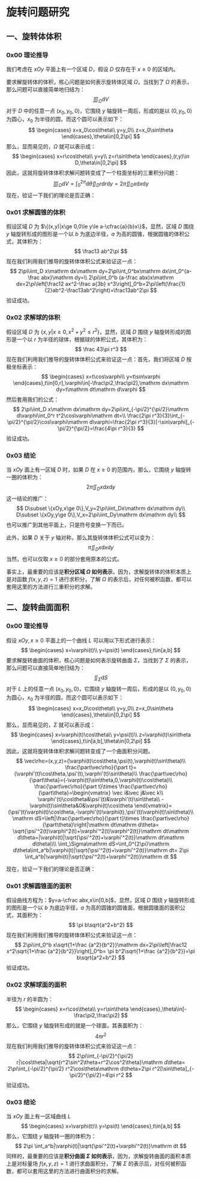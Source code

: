 # 旋转问题研究

## 一、旋转体体积

### 0x00 理论推导

我们考虑在 $xOy$ 平面上有一个区域 $D$，假设 $D$ 仅存在于 $x\ge 0$ 的区域内。

要求解旋转体的体积，核心问题是如何表示旋转体区域 $\Omega$，当找到了 $\Omega$ 的表示，那么问题可以直接简单地归结为：
$$
\iiint_\Omega\mathrm dV
$$
对于 $D$ 中的任意一点 $(x_0,y_0,0)$，它围绕 $y$ 轴旋转一周后，形成的是以 $(0,y_0,0)$ 为圆心，$x_0$ 为半径的圆，而这个圆可以表示如下：
$$
\begin{cases}
x=x_0\cos\theta\\
y=y_0\\
z=x_0\sin\theta
\end{cases},\theta\in[0,2\pi]
$$
那么，显而易见的，$\Omega$ 就可以表示成：
$$
\begin{cases}
x=r\cos\theta\\
y=y\\
z=r\sin\theta
\end{cases},(r,y)\in D,\theta\in[0,2\pi]
$$
因此，这就将旋转体体积求解问题转变成了一个柱面坐标的三重积分问题：
$$
\iiint_\Omega\mathrm dV=\int_0^{2\pi}\mathrm d\theta\iint_D r\mathrm dr\mathrm dy=2\pi\iint_Dx\mathrm dx\mathrm dy
$$
现在，验证一下我们的理论是否正确：

### 0x01 求解圆锥的体积

假设区域 $D$ 为 $\{(x,y)|x\ge 0,0\le y\le a-\cfrac{a}{b}x\}$，显然，区域 $D$ 围绕 $y$ 轴旋转形成的图形是一个以 $b$ 为底边半径，$a$ 为高的圆锥，根据圆锥的体积公式，其体积为：
$$
\frac13 ab^2\pi
$$
现在我们利用我们推导的旋转体体积公式来验证这一点：
$$
2\pi\iint_D x\mathrm dx\mathrm dy=2\pi\int_0^bx\mathrm dx\int_0^{a-\frac abx}\mathrm dy=\\
2\pi\int_0^b (a-\frac abx)x\mathrm dx=2\pi\left[\frac12 ax^2-\frac a{3b} x^3\right]_0^b=2\pi\left(\frac{1}{2}ab^2-\frac13ab^2\right)=\frac13ab^2\pi
$$
验证成功。



### 0x02 求解球的体积

假设区域 $D$ 为 $\{x,y|x\ge 0,x^2+y^2\le r^2\}$，显然，区域 $D$ 围绕 $y$ 轴旋转形成的图形是一个以 $r$ 为半径的球体，根据球的体积公式，其体积为：
$$
\frac 43\pi r^3
$$
现在我们利用我们推导的旋转体体积公式来验证这一点：首先，我们将区域 $D$ 按极坐标表示：
$$
\begin{cases}
x=t\cos\varphi\\
y=t\sin\varphi
\end{cases},t\in[0,r],\varphi\in[-\frac\pi2,\frac\pi2],\mathrm dx\mathrm dy=t\mathrm dt\mathrm d\varphi
$$
然后套用我们的公式：
$$
2\pi\iint_D x\mathrm dx\mathrm dy=2\pi\int_{-\pi/2}^{\pi/2}\mathrm d\varphi\int_0^r t^2\cos\varphi\mathrm dt=\\
\frac{2\pi r^3}{3}\int_{-\pi/2}^{\pi/2}\cos\varphi\mathrm d\varphi=\frac{2\pi r^3}{3}[-\sin\varphi]_{-\pi/2}^{\pi/2}=\frac{4\pi r^3}{3}
$$
验证成功。



### 0x03 结论

当 $xOy$ 面上有一区域 $D$ 时，如果 $D$ 在 $x\ge 0$ 的范围内，那么，它围绕 $y$ 轴旋转一圈的体积为：
$$
2\pi\iint_D x\mathrm dx\mathrm dy
$$
这一结论的推广：
$$
D\subset \{xOy,x\ge 0\},V_y=2\pi\iint_Dx\mathrm dx\mathrm dy\\
D\subset \{xOy,y\ge 0\},V_x=2\pi\iint_Dy\mathrm dx\mathrm dy\\
$$
也可以推广到其他平面上，只是符号变换一下而已。

此外，如果 $D$ 关于 $y$ 轴对称，那么其旋转体体积公式可以变为：
$$
\pi\iint_D x\mathrm dx\mathrm dy
$$
当然，也可以仅取 $x\ge 0$ 的部分套用原本的公式。

事实上，最重要的应该是**积分区域 $\Omega$ 如何表示**，因为，求解旋转体的体积本质上是对函数 $f(x,y,z)=1$ 进行求积分，了解 $\Omega$ 的表示后，对任何被积函数，都可以套用这里的方法进行三重积分的求解。



## 二、旋转曲面面积

### 0x00 理论推导

假设 $xOy,x\ge 0$ 平面上的一个曲线 $L$ 可以用以下形式进行表示：
$$
\begin{cases}
x=\varphi(t)\\
y=\psi(t)
\end{cases},t\in[a,b]
$$
要求解旋转曲面的体积，核心问题是如何表示旋转曲面 $\Sigma$，当找到了 $\Sigma$ 的表示，那么问题可以直接简单地归结为：
$$
\iint_\Sigma\mathrm dS
$$
对于 $L$ 上的任意一点 $(x_0,y_0,0)$，它围绕 $y$ 轴旋转一周后，形成的是以 $(0,y_0,0)$ 为圆心，$x_0$ 为半径的圆，而这个圆可以表示如下：
$$
\begin{cases}
x=x_0\cos\theta\\
y=y_0\\
z=x_0\sin\theta
\end{cases},\theta\in[0,2\pi]
$$
那么，显而易见的，$\Sigma$ 就可以表示成：
$$
\begin{cases}
x=\varphi(t)\cos\theta\\
y=\psi(t)\\
z=\varphi(t)\sin\theta
\end{cases},t\in[a,b],\theta\in[0,2\pi]
$$
因此，这就将旋转体体积求解问题转变成了一个曲面积分问题。
$$
\vec\rho=(x,y,z)=(\varphi(t)\cos\theta,\psi(t),\varphi(t)\sin\theta)\\
\frac{\part\vec\rho}{\part t}=(\varphi'(t)\cos\theta,\psi'(t),\varphi'(t)\sin\theta)\\
\frac{\part\vec\rho}{\part\theta}=(-\varphi(t)\sin\theta,0,\varphi(t)\cos\theta)\\
\frac{\part\vec\rho}{\part t}\times \frac{\part\vec\rho}{\part\theta}=\begin{vmatrix}
\vec i&\vec j&\vec k\\
\varphi'(t)\cos\theta&\psi'(t)&\varphi'(t)\sin\theta\\
-\varphi(t)\sin\theta&0&\varphi(t)\cos\theta
\end{vmatrix}=(\psi'(t)\varphi(t)\cos\theta,-\varphi'(t)\varphi(t),\psi'(t)\varphi(t)\sin\theta)\\
\mathrm dS=\left|\frac{\part\vec\rho}{\part t}\times \frac{\part\vec\rho}{\part\theta}\right|\mathrm dt\mathrm d\theta=
\sqrt{\psi'^2(t)\varphi^2(t)+\varphi'^2(t)\varphi^2(t)}\mathrm dt\mathrm d\theta=|\varphi(t)|\sqrt{\psi'^2(t)+\varphi'^2(t)}\mathrm dt\mathrm d\theta\\\\
\iint_\Sigma\mathrm dS=\int_0^{2\pi}\mathrm d\theta\int_a^b|\varphi(t)|\sqrt{\psi'^2(t)+\varphi'^2(t)}\mathrm dt=
2\pi \int_a^b|\varphi(t)|\sqrt{\psi'^2(t)+\varphi'^2(t)}\mathrm dt
$$


现在，验证一下我们的理论是否正确：



### 0x01 求解圆锥面的面积

假设曲线方程为：$y=a-\cfrac abx,x\in[0,b]$，显然，区域 $D$ 围绕 $y$ 轴旋转形成的图形是一个以 $b$ 为底边半径，$a$ 为高的圆锥的圆锥面，根据圆锥面的面积公式，其面积为：
$$
\pi b\sqrt{a^2+b^2}
$$
现在我们利用我们推导的旋转体体积公式来验证这一点：
$$
2\pi\int_0^b x\sqrt{1+\frac {a^2}{b^2}}\mathrm dx=2\pi\left[\frac12 x^2\sqrt{1+\frac {a^2}{b^2}}\right]_0^b=
\pi b^2\sqrt{1+\frac {a^2}{b^2}}=\pi b\sqrt{a^2+b^2}
$$
验证成功。



### 0x02 求解球面的面积

半径为 $r$ 的半圆为：
$$
\begin{cases}
x=r\cos\theta\\
y=r\sin\theta
\end{cases},\theta\in[-\frac\pi2,\frac\pi2]
$$
那么，它围绕 $y$ 轴旋转形成的就是一个球面，其表面积为：
$$
4\pi r^2
$$
现在我们利用我们推导的旋转体体积公式来验证这一点：
$$
2\pi\int_{-\pi/2}^{\pi/2} r|\cos\theta|\sqrt{r^2\sin^2\theta+r^2\cos^2\theta}\mathrm d\theta=
2\pi\int_{-\pi/2}^{\pi/2} r^2\cos\theta\mathrm d\theta=2\pi r^2[\sin\theta]_{-\pi/2}^{\pi/2}=4\pi r^2
$$
验证成功。

### 0x03 结论

当 $xOy$ 面上有一区域曲线 $L$ 
$$
\begin{cases}
x=\varphi(t)\\
y=\psi(t)
\end{cases},t\in[a,b]
$$
那么，它围绕 $y$ 轴旋转一圈的体积为：
$$
2\pi \int_a^b|\varphi(t)|\sqrt{\psi'^2(t)+\varphi'^2(t)}\mathrm dt
$$
同样的，最重要的应该是**积分曲面 $\Sigma$ 如何表示**，因为，求解旋转曲面的面积本质上是对标量场 $f(x,y,z)=1$ 进行求曲面积分，了解 $\Sigma$ 的表示后，对任何被积函数，都可以套用这里的方法进行曲面积分的求解。

